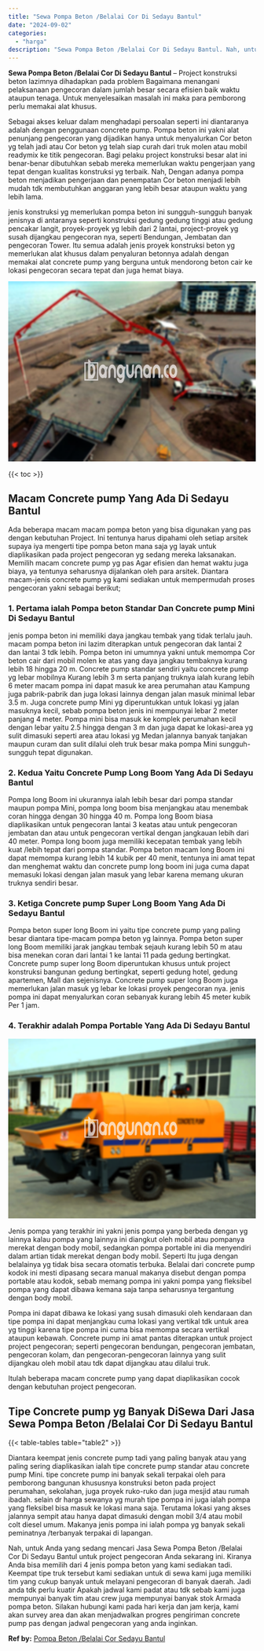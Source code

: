 ```yaml
---
title: "Sewa Pompa Beton /Belalai Cor Di Sedayu Bantul"
date: "2024-09-02"
categories: 
  - "harga"
description: "Sewa Pompa Beton /Belalai Cor Di Sedayu Bantul. Nah, untuk Anda yang sedang mencari Jasa Sewa Pompa Beton /Belalai Cor Di Sedayu Bantul untuk project pengeco..."
---
```


**Sewa Pompa Beton /Belalai Cor Di Sedayu Bantul** – Project konstruksi beton lazimnya dihadapkan pada problem Bagaimana menangani pelaksanaan pengecoran dalam jumlah besar secara efisien baik waktu ataupun tenaga. Untuk menyelesaikan masalah ini maka para pemborong perlu memakai alat khusus.

Sebagai akses keluar dalam menghadapi persoalan seperti ini diantaranya adalah dengan penggunaan concrete pump. Pompa beton ini yakni alat penunjang pengecoran yang dijadikan hanya untuk menyalurkan Cor beton yg telah jadi atau Cor beton yg telah siap curah dari truk molen atau mobil readymix ke titik pengecoran. Bagi pelaku project konstruksi besar alat ini benar-benar dibutuhkan sebab mereka memerlukan waktu pengerjaan yang tepat dengan kualitas konstruksi yg terbaik. Nah, Dengan adanya pompa beton menjadikan pengerjaan dan penempatan Cor beton menjadi lebih mudah tdk membutuhkan anggaran yang lebih besar ataupun waktu yang lebih lama.

jenis konstruksi yg memerlukan pompa beton ini sungguh-sungguh banyak jenisnya di antaranya seperti konstruksi gedung gedung tinggi atau gedung pencakar langit, proyek-proyek yg lebih dari 2 lantai, project-proyek yg susah dijangkau pengecoran nya, seperti Bendungan, Jembatan dan pengecoran Tower. Itu semua adalah jenis proyek konstruksi beton yg memerlukan alat khusus dalam penyaluran betonnya adalah dengan memakai alat concrete pump yang berguna untuk mendorong beton cair ke lokasi pengecoran secara tepat dan juga hemat biaya.

![Sewa Pompa Beton /Belalai Cor Di Sedayu Bantul](/images/sewa-concrete-pump-36.png)

{{< toc >}}

## Macam Concrete pump Yang Ada Di Sedayu Bantul

Ada beberapa macam macam pompa beton yang bisa digunakan yang pas dengan kebutuhan Project. Ini tentunya harus dipahami oleh setiap arsitek supaya iya mengerti tipe pompa beton mana saja yg layak untuk diaplikasikan pada project pengecoran yg sedang mereka laksanakan. Memilih macam concrete pump yg pas Agar efisien dan hemat waktu juga biaya, ya tentunya seharusnya dijalankan oleh para arsitek. Diantara macam-jenis concrete pump yg kami sediakan untuk mempermudah proses pengecoran yakni sebagai berikut;

### 1\. Pertama ialah Pompa beton Standar Dan Concrete pump Mini Di Sedayu Bantul

jenis pompa beton ini memiliki daya jangkau tembak yang tidak terlalu jauh. macam pompa beton ini lazim diterapkan untuk pengecoran dak lantai 2 dan lantai 3 tdk lebih. Pompa beton ini umumnya yakni untuk memompa Cor beton cair dari mobil molen ke atas yang daya jangkau tembaknya kurang lebih 18 hingga 20 m. Concrete pump standar sendiri yaitu concrete pump yg lebar mobilnya Kurang lebih 3 m serta panjang truknya ialah kurang lebih 6 meter macam pompa ini dapat masuk ke area perumahan atau Kampung juga pabrik-pabrik dan juga lokasi lainnya dengan jalan masuk minimal lebar 3.5 m. Juga concrete pump Mini yg diperuntukkan untuk lokasi yg jalan masuknya kecil, sebab pompa beton jenis ini mempunyai lebar 2 meter panjang 4 meter. Pompa mini bisa masuk ke komplek perumahan kecil dengan lebar yaitu 2.5 hingga dengan 3 m dan juga dapat ke lokasi-area yg sulit dimasuki seperti area atau lokasi yg Medan jalannya banyak tanjakan maupun curam dan sulit dilalui oleh truk besar maka pompa Mini sungguh-sungguh tepat digunakan.

### 2\. Kedua Yaitu Concrete Pump Long Boom Yang Ada Di Sedayu Bantul

Pompa long Boom ini ukurannya ialah lebih besar dari pompa standar maupun pompa Mini, pompa long boom bisa menjangkau atau menembak coran hingga dengan 30 hingga 40 m. Pompa long Boom biasa diaplikasikan untuk pengecoran lantai 3 keatas atau untuk pengecoran jembatan dan atau untuk pengecoran vertikal dengan jangkauan lebih dari 40 meter. Pompa long boom juga memiliki kecepatan tembak yang lebih kuat /lebih tepat dari pompa standar. Pompa beton macam long Boom ini dapat memompa kurang lebih 14 kubik per 40 menit, tentunya ini amat tepat dan menghemat waktu dan concrete pump long boom ini juga cuma dapat memasuki lokasi dengan jalan masuk yang lebar karena memang ukuran truknya sendiri besar.

### 3\. Ketiga Concrete pump Super Long Boom Yang Ada Di Sedayu Bantul

Pompa beton super long Boom ini yaitu tipe concrete pump yang paling besar diantara tipe-macam pompa beton yg lainnya. Pompa beton super long Boom memiliki jarak jangkau tembak sejauh kurang lebih 50 m atau bisa menekan coran dari lantai 1 ke lantai 11 pada gedung bertingkat. Concrete pump super long Boom diperuntukan khusus untuk project konstruksi bangunan gedung bertingkat, seperti gedung hotel, gedung apartemen, Mall dan sejenisnya. Concrete pump super long Boom juga memerlukan jalan masuk yg lebar ke lokasi proyek pengecoran nya. jenis pompa ini dapat menyalurkan coran sebanyak kurang lebih 45 meter kubik Per 1 jam.

### 4\. Terakhir adalah Pompa Portable Yang Ada Di Sedayu Bantul

![Sewa Pompa Beton /Belalai Cor Di Sedayu Bantul](/images/sewa-concrete-pump-07.png)

Jenis pompa yang terakhir ini yakni jenis pompa yang berbeda dengan yg lainnya kalau pompa yang lainnya ini diangkut oleh mobil atau pompanya merekat dengan body mobil, sedangkan pompa portable ini dia menyendiri dalam artian tidak merekat dengan body mobil. Seperti Itu juga dengan belalainya yg tidak bisa secara otomatis terbuka. Belalai dari concrete pump kodok ini mesti dipasang secara manual makanya disebut dengan pompa portable atau kodok, sebab memang pompa ini yakni pompa yang fleksibel pompa yang dapat dibawa kemana saja tanpa seharusnya tergantung dengan body mobil.

Pompa ini dapat dibawa ke lokasi yang susah dimasuki oleh kendaraan dan tipe pompa ini dapat menjangkau cuma lokasi yang vertikal tdk untuk area yg tinggi karena tipe pompa ini cuma bisa memompa secara vertikal ataupun kebawah. Concrete pump ini amat pantas diterapkan untuk project project pengecoran; seperti pengecoran bendungan, pengecoran jembatan, pengecoran kolam, dan pengecoran-pengecoran lainnya yang sulit dijangkau oleh mobil atau tdk dapat dijangkau atau dilalui truk.

Itulah beberapa macam concrete pump yang dapat diaplikasikan cocok dengan kebutuhan project pengecoran.

## Tipe Concrete pump yg Banyak DiSewa Dari Jasa Sewa Pompa Beton /Belalai Cor Di Sedayu Bantul

{{< table-tables table="table2" >}}

Diantara keempat jenis concrete pump tadi yang paling banyak atau yang paling sering diaplikasikan ialah tipe concrete pump standar atau concrete pump Mini. tipe concrete pump ini banyak sekali terpakai oleh para pemborong bangunan khususnya konstruksi beton pada project perumahan, sekolahan, juga proyek ruko-ruko dan juga mesjid atau rumah ibadah. selain dr harga sewanya yg murah tipe pompa ini juga ialah pompa yang fleksibel bisa masuk ke lokasi mana saja. Terutama lokasi yang akses jalannya sempit atau hanya dapat dimasuki dengan mobil 3/4 atau mobil colt diesel umum. Makanya jenis pompa ini ialah pompa yg banyak sekali peminatnya /terbanyak terpakai di lapangan.

Nah, untuk Anda yang sedang mencari Jasa Sewa Pompa Beton /Belalai Cor Di Sedayu Bantul untuk project pengecoran Anda sekarang ini. Kiranya Anda bisa memilih dari 4 jenis pompa beton yang kami sediakan tadi. Keempat tipe truk tersebut kami sediakan untuk di sewa kami juga memiliki tim yang cukup banyak untuk melayani pengecoran di banyak daerah. Jadi anda tdk perlu kuatir Apakah jadwal kami padat atau tdk sebab kami juga mempunyai banyak tim atau crew juga mempunyai banyak stok Armada pompa beton. Silakan hubungi kami pada hari kerja dan jam kerja, kami akan survey area dan akan menjadwalkan progres pengiriman concrete pump pas dengan jadwal pengecoran yang anda inginkan.

**Ref by:** [Pompa Beton /Belalai Cor Sedayu Bantul](https://id.wikipedia.org/wiki/Pompa)
